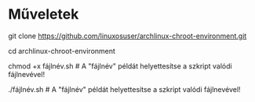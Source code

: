 # Műveletek

git clone https://github.com/linuxosuser/archlinux-chroot-environment.git

cd archlinux-chroot-environment

chmod +x fájlnév.sh # A "fájlnév" példát helyettesítse a szkript valódi fájlnevével!

./fájlnév.sh # A "fájlnév" példát helyettesítse a szkript valódi fájlnevével!
